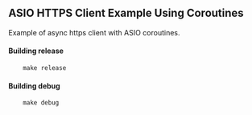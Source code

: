 ## ASIO HTTPS Client Example Using Coroutines

Example of async https client with ASIO coroutines.


#### Building release
```
    make release
```

#### Building debug
```
    make debug
```
